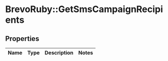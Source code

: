 # BrevoRuby::GetSmsCampaignRecipients

## Properties
Name | Type | Description | Notes
------------ | ------------- | ------------- | -------------


